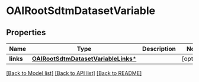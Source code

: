 # OAIRootSdtmDatasetVariable

## Properties
Name | Type | Description | Notes
------------ | ------------- | ------------- | -------------
**links** | [**OAIRootSdtmDatasetVariableLinks***](OAIRootSdtmDatasetVariableLinks.md) |  | [optional] 

[[Back to Model list]](../README.md#documentation-for-models) [[Back to API list]](../README.md#documentation-for-api-endpoints) [[Back to README]](../README.md)


